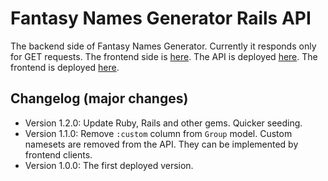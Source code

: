 # Fantasy Names Generator Rails API

The backend side of Fantasy Names Generator. Currently it responds only for GET requests. The frontend side is [here](https://github.com/bsielski/fantasy-names-generator-react-frontend). The API is deployed [here](http://api.fantasynamesgenerator.testingmagic.ovh/). The frontend is deployed [here](http://fantasynamesgenerator.testingmagic.ovh/).

## Changelog (major changes)

- Version 1.2.0: Update Ruby, Rails and other gems. Quicker seeding.
- Version 1.1.0: Remove `:custom` column from `Group` model. Custom namesets are removed from the API. They can be implemented by frontend clients.
- Version 1.0.0: The first deployed version.
